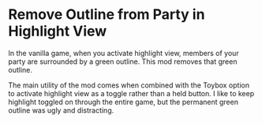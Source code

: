 # Remove Outline from Party in Highlight View

In the vanilla game, when you activate highlight view, members of your party are surrounded by a green outline. This mod removes that green outline.

The main utility of the mod comes when combined with the Toybox option to activate highlight view as a toggle rather than a held button. I like to keep highlight toggled on through the entire game, but the permanent green outline was ugly and distracting.
